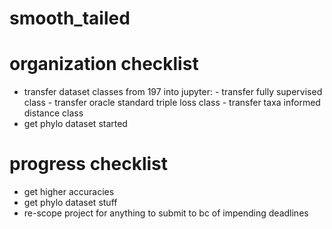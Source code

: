 # smooth_tailed

# organization checklist

- transfer dataset classes from 197 into jupyter:
        - transfer fully supervised class
        - transfer oracle standard triple loss class
        - transfer taxa informed distance class
- get phylo dataset started

# progress checklist

- get higher accuracies
- get phylo dataset stuff
- re-scope project for anything to submit to bc of impending deadlines